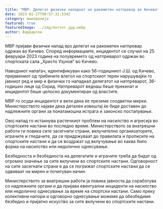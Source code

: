```yaml
---
title: "МВР: Делегат физички нападнат на ракометен натпревар во Кичево"
date: 2023-02-27T00:57:31.534Z
category: македонија
featured: true
featuredImage: ../img/mvrsvr.jpg.webp
author: Вардарски
---
```


МВР пријави физички напад врз делегат на ракометен натпревар одржан во Кичево. Според информациите, инцидентот се случил на 25 февруари 2023 година на полувремето од натпреварот одржан во спортската сала „Христо Узунов“ во Кичево.

Наводниот напаѓач, идентификуван како 56-годишниот Ј.Ш. од Кичево, пријавениот од трибините влегол на спортскиот терен нарушувајќи го јавниот ред и мир и физички го нападнал делегатот на натпреварот, 36-годишно лице од Охрид. Натпреварот веднаш беше прекинат и инцидентот беше целосно документиран од властите.

МВР го осуди инцидентот и вети дека ќе преземе соодветни мерки. Министерството најави дека детален извештај ќе биде доставен до надлежните органи за понатамошна истрага и законско постапување.

Овој напад го истакнува растечкиот проблем на насилство и агресија во спортските настани во последно време. Министерството за внатрешни работи ги повика сите засегнати страни, вклучително организаторите, играчите и гледачите, да се придржуваат до правилата и прописите на спортските настани и да се воздржат од вклучување во каква било форма на насилство или недолично однесување.

Безбедноста и безбедноста на делегатите и играчите треба да бидат од огромно значење за сите вклучени во спортските настани. Одговорност на сите засегнати страни е да се погрижат спортските настани да се одвиваат на мирен и почитуван начин.

Министерството за внатрешни работи ја повика јавноста да соработува со надлежните органи и да пријави евентуални инциденти на насилство или недолично однесување за време на спортски настани. Само преку колективни напори и одговорно однесување можеме да обезбедиме безбедно и пријатно искуство за сите вклучени во спортските настани.
